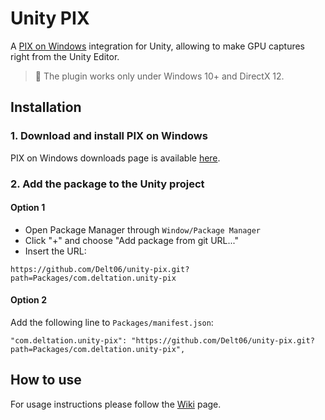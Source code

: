 # Unity PIX

A [PIX on Windows](https://devblogs.microsoft.com/pix/) integration for Unity, allowing to make GPU captures right from the Unity Editor.

> 📝 The plugin works only under Windows 10+ and DirectX 12.

## Installation

### 1. Download and install PIX on Windows

PIX on Windows downloads page is available [here](https://devblogs.microsoft.com/pix/download/).

### 2. Add the package to the Unity project

#### Option 1
- Open Package Manager through `Window/Package Manager`
- Click "+" and choose "Add package from git URL..."
- Insert the URL:

```
https://github.com/Delt06/unity-pix.git?path=Packages/com.deltation.unity-pix
```

#### Option 2
Add the following line to `Packages/manifest.json`:
```
"com.deltation.unity-pix": "https://github.com/Delt06/unity-pix.git?path=Packages/com.deltation.unity-pix",
```

## How to use

For usage instructions please follow the [Wiki](https://github.com/Delt06/unity-pix/wiki/Usage) page.
